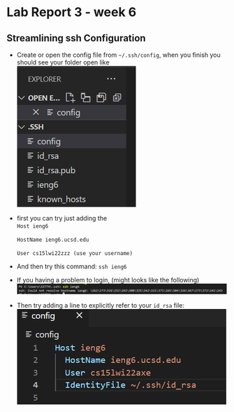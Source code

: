 # Lab Report 3 - week 6

## Streamlining ssh Configuration

* Create or open the config file from `~/.ssh/config`, when you finish you should see your folder open like
![image](3LR3.PNG)

* first you can try just adding the  
   `Host ieng6`
   
   `HostName ieng6.ucsd.edu`
   
   `User cs15lwi22zzz (use your username) `
* And then try this command:
  `ssh ieng6`
* If you having a problem to login, (might looks like the following)
![image](3LR1.PNG)
* Then try adding a line to explicitly refer to your `id_rsa` file:
![image](3LR7.PNG)

